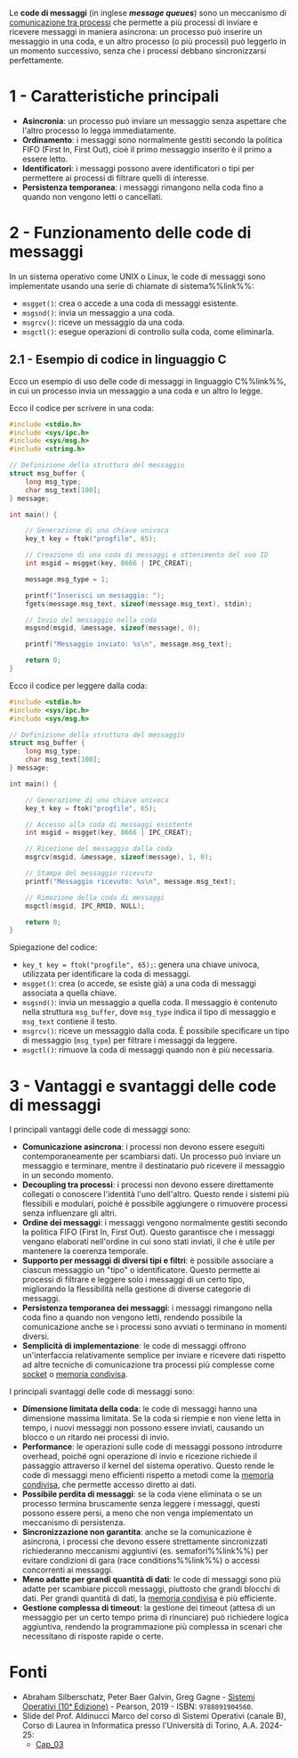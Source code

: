 Le **code di messaggi** (in inglese _**message queues**_) sono un meccanismo di [comunicazione tra processi](Processi.md#7%20-%20Comunicazione%20tra%20processi%20(IPC)) che permette a più processi di inviare e ricevere messaggi in maniera asincrona: un processo può inserire un messaggio in una coda, e un altro processo (o più processi) può leggerlo in un momento successivo, senza che i processi debbano sincronizzarsi perfettamente.

# 1 - Caratteristiche principali

- **Asincronia**: un processo può inviare un messaggio senza aspettare che l'altro processo lo legga immediatamente.
- **Ordinamento**: i messaggi sono normalmente gestiti secondo la politica FIFO (First In, First Out), cioè il primo messaggio inserito è il primo a essere letto.
- **Identificatori**: i messaggi possono avere identificatori o tipi per permettere ai processi di filtrare quelli di interesse.
- **Persistenza temporanea**: i messaggi rimangono nella coda fino a quando non vengono letti o cancellati.

# 2 - Funzionamento delle code di messaggi

In un sistema operativo come UNIX o Linux, le code di messaggi sono implementate usando una serie di chiamate di sistema%%link%%:
- `msgget()`: crea o accede a una coda di messaggi esistente.
- `msgsnd()`: invia un messaggio a una coda.
- `msgrcv()`: riceve un messaggio da una coda.
- `msgctl()`: esegue operazioni di controllo sulla coda, come eliminarla.

## 2.1 - Esempio di codice in linguaggio C

Ecco un esempio di uso delle code di messaggi in linguaggio C%%link%%, in cui un processo invia un messaggio a una coda e un altro lo legge.

Ecco il codice per scrivere in una coda:

```c
#include <stdio.h>
#include <sys/ipc.h>
#include <sys/msg.h>
#include <string.h>

// Definizione della struttura del messaggio
struct msg_buffer {
    long msg_type;
    char msg_text[100];
} message;

int main() {

    // Generazione di una chiave univoca
    key_t key = ftok("progfile", 65);

    // Creazione di una coda di messaggi e ottenimento del suo ID
    int msgid = msgget(key, 0666 | IPC_CREAT);

    message.msg_type = 1;

    printf("Inserisci un messaggio: ");
    fgets(message.msg_text, sizeof(message.msg_text), stdin);

    // Invio del messaggio nella coda
    msgsnd(msgid, &message, sizeof(message), 0);

    printf("Messaggio inviato: %s\n", message.msg_text);

    return 0;
}
```

Ecco il codice per leggere dalla coda:

```c
#include <stdio.h>
#include <sys/ipc.h>
#include <sys/msg.h>

// Definizione della struttura del messaggio
struct msg_buffer {
    long msg_type;
    char msg_text[100];
} message;

int main() {

    // Generazione di una chiave univoca
    key_t key = ftok("progfile", 65);

    // Accesso alla coda di messaggi esistente
    int msgid = msgget(key, 0666 | IPC_CREAT);

    // Ricezione del messaggio dalla coda
    msgrcv(msgid, &message, sizeof(message), 1, 0);

    // Stampa del messaggio ricevuto
    printf("Messaggio ricevuto: %s\n", message.msg_text);

    // Rimozione della coda di messaggi
    msgctl(msgid, IPC_RMID, NULL);

    return 0;
}
```

Spiegazione del codice:
- `key_t key = ftok("progfile", 65);`: genera una chiave univoca, utilizzata per identificare la coda di messaggi.
- `msgget()`: crea (o accede, se esiste già) a una coda di messaggi associata a quella chiave.
- `msgsnd()`: invia un messaggio a quella coda. Il messaggio è contenuto nella struttura `msg_buffer`, dove `msg_type` indica il tipo di messaggio e `msg_text` contiene il testo.
- `msgrcv()`: riceve un messaggio dalla coda. È possibile specificare un tipo di messaggio (`msg_type`) per filtrare i messaggi da leggere.
- `msgctl()`: rimuove la coda di messaggi quando non è più necessaria.

# 3 - Vantaggi e svantaggi delle code di messaggi

I principali vantaggi delle code di messaggi sono:
- **Comunicazione asincrona**: i processi non devono essere eseguiti contemporaneamente per scambiarsi dati. Un processo può inviare un messaggio e terminare, mentre il destinatario può ricevere il messaggio in un secondo momento.
- **Decoupling tra processi**: i processi non devono essere direttamente collegati o conoscere l'identità l'uno dell'altro. Questo rende i sistemi più flessibili e modulari, poiché è possibile aggiungere o rimuovere processi senza influenzare gli altri.
- **Ordine dei messaggi**: i messaggi vengono normalmente gestiti secondo la politica FIFO (First In, First Out). Questo garantisce che i messaggi vengano elaborati nell'ordine in cui sono stati inviati, il che è utile per mantenere la coerenza temporale.
- **Supporto per messaggi di diversi tipi e filtri**: è possibile associare a ciascun messaggio un "tipo" o identificatore. Questo permette ai processi di filtrare e leggere solo i messaggi di un certo tipo, migliorando la flessibilità nella gestione di diverse categorie di messaggi.
- **Persistenza temporanea dei messaggi**: i messaggi rimangono nella coda fino a quando non vengono letti, rendendo possibile la comunicazione anche se i processi sono avviati o terminano in momenti diversi.
- **Semplicità di implementazione**: le code di messaggi offrono un'interfaccia relativamente semplice per inviare e ricevere dati rispetto ad altre tecniche di comunicazione tra processi più complesse come [socket](Socket.md) o [memoria condivisa](Memoria%20condivisa.md).

I principali svantaggi delle code di messaggi sono:
- **Dimensione limitata della coda**: le code di messaggi hanno una dimensione massima limitata. Se la coda si riempie e non viene letta in tempo, i nuovi messaggi non possono essere inviati, causando un blocco o un ritardo nei processi di invio.
- **Performance**: le operazioni sulle code di messaggi possono introdurre overhead, poiché ogni operazione di invio e ricezione richiede il passaggio attraverso il kernel del sistema operativo. Questo rende le code di messaggi meno efficienti rispetto a metodi come la [memoria condivisa](Memoria%20condivisa.md), che permette accesso diretto ai dati.
- **Possibile perdita di messaggi**: se la coda viene eliminata o se un processo termina bruscamente senza leggere i messaggi, questi possono essere persi, a meno che non venga implementato un meccanismo di persistenza.
- **Sincronizzazione non garantita**: anche se la comunicazione è asincrona, i processi che devono essere strettamente sincronizzati richiederanno meccanismi aggiuntivi (es. semafori%%link%%) per evitare condizioni di gara (race conditions%%link%%) o accessi concorrenti ai messaggi.
- **Meno adatte per grandi quantità di dati**: le code di messaggi sono più adatte per scambiare piccoli messaggi, piuttosto che grandi blocchi di dati. Per grandi quantità di dati, la [memoria condivisa](Memoria%20condivisa.md) è più efficiente.
- **Gestione complessa di timeout**: la gestione dei timeout (attesa di un messaggio per un certo tempo prima di rinunciare) può richiedere logica aggiuntiva, rendendo la programmazione più complessa in scenari che necessitano di risposte rapide o certe.

# Fonti

- Abraham Silberschatz, Peter Baer Galvin, Greg Gagne - [Sistemi Operativi (10ᵃ Edizione)](https://he.pearson.it/catalogo/1099) - Pearson, 2019 - ISBN: `9788891904560`.
- Slide del Prof. Aldinucci Marco del corso di Sistemi Operativi (canale B), Corso di Laurea in Informatica presso l'Università di Torino, A.A. 2024-25:
	- [Cap_03](https://informatica.i-learn.unito.it/mod/resource/view.php?id=253884)
